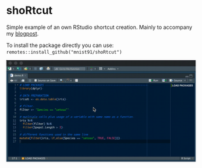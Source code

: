 # shoRtcut
Simple example of an own RStudio shortcut creation. Mainly to accompany my [blogpost](https://www.statworx.com/de/blog/defining-your-own-shortcut-in-rstudio/). 

To install the package directly you can use:
`remotes::install_github("mnist91/shoRtcut")`


<img src="https://raw.githubusercontent.com/mnist91/shoRtcut/master/misc/demo.gif" width="650px" />
